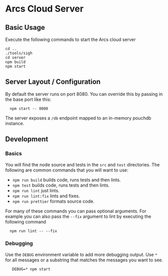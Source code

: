 # Arcs Cloud Server

## Basic Usage

Execute the following commands to start the Arcs cloud server

```
cd ..
./tools/sigh
cd server
npm build
npm start
```

## Server Layout / Configuration

By default the server runs on port 8080.  You can override this by passing in the base port like this:

```
  npm start -- 8000
```

The server exposes a `/db` endpoint mapped to an in-memory pouchdb instance.

## Development

### Basics

You will find the node source and tests in the `src` and `test`
directories.  The following are common commands that you will want to use:

- `npm run build` builds code, runs tests and then lints.
- `npm test` builds code, runs tests and then lints.
- `npm run lint` just lints.
- `npm run lint:fix` lints and fixes.
- `npm run prettier` formats source code.

For many of these commands you can pass optional arguments.  For
example you can also pass the `--fix` argument to lint by executing
the following command

```
  npm run lint -- --fix
```

### Debugging

Use the `DEBUG` environment variable to add more debugging output.
Use `*` for all messages or a substring that matches the messages you
want to see.

```
   DEBUG=* npm start
 ```

